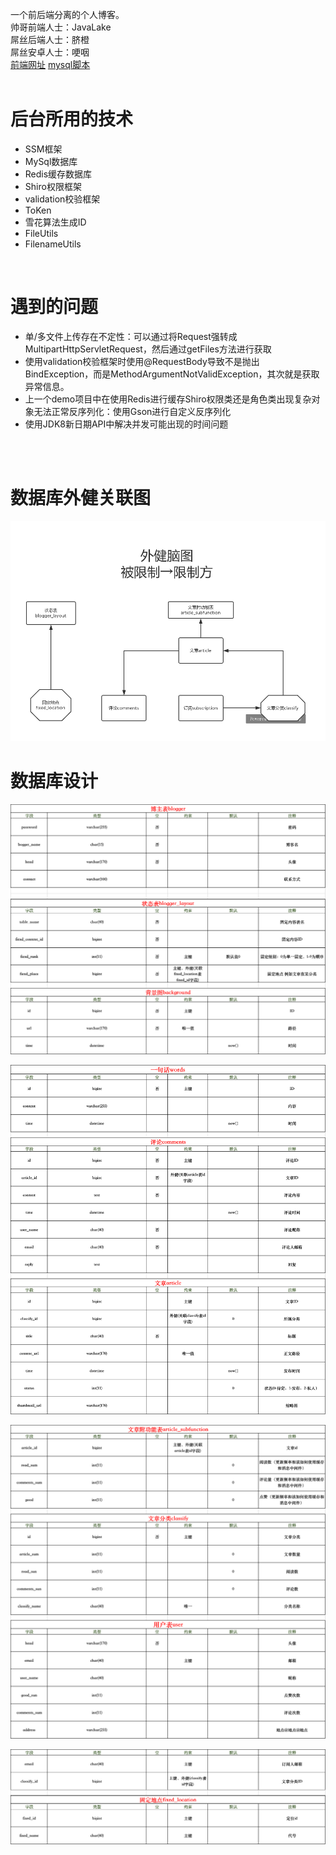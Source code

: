 一个前后端分离的个人博客。<br/>
帅哥前端人士：JavaLake
<br/>
屌丝后端人士：脐橙
<br/>
屌丝安卓人士：哽咽
<br/>
<a href="http://blog.javalake.top/">前端网址</a>
<a href="https://github.com/DuGun/blog/blob/master/exploitBlogData/blog.sql">mysql脚本</a>
<br/>
<br/>
<h1>后台所用的技术</h1>
<ul>
<li>SSM框架</li>
<li>MySql数据库</li>
<li>Redis缓存数据库</li>
  <li>Shiro权限框架</li>
  <li>validation校验框架</li>
  <li>ToKen</li>
  <li>雪花算法生成ID</li>
  <li>FileUtils</li>
  <li>FilenameUtils</li>
</ul>
<br/>
<h1>遇到的问题</h1>
<ul>
  <li>单/多文件上传存在不定性：可以通过将Request强转成MultipartHttpServletRequest，然后通过getFiles方法进行获取</li>
  <li>使用validation校验框架时使用@RequestBody导致不是抛出BindException，而是MethodArgumentNotValidException，其次就是获取异常信息。</li>
  <li>上一个demo项目中在使用Redis进行缓存Shiro权限类还是角色类出现复杂对象无法正常反序列化：使用Gson进行自定义反序列化</li>
  <li>使用JDK8新日期API中解决并发可能出现的时间问题</li>
</ul>


<br/>
<br/>
<h1>数据库外健关联图</h1>

![image](https://github.com/DuGun/blog/blob/master/exploitBlogData/%E5%A4%96%E5%81%A5%E9%99%90%E5%88%B6%E5%9B%BE%20%E4%B8%8B%E5%8D%887.35.45.jpg)


<h1>数据库设计</h1>

![image](https://github.com/DuGun/blog/blob/master/exploitBlogData/WechatIMG6.png)

![image](https://github.com/DuGun/blog/blob/master/exploitBlogData/%E6%95%B0%E6%8D%AE%E5%BA%93%E8%AE%BE%E8%AE%A1(%E4%BA%8C).png)

![image](https://github.com/DuGun/blog/blob/master/exploitBlogData/%E6%95%B0%E6%8D%AE%E5%BA%93%E8%AE%BE%E8%AE%A1(%E4%B8%89).png)

![image](https://github.com/DuGun/blog/blob/master/exploitBlogData/%E6%95%B0%E6%8D%AE%E5%BA%93%E8%AE%BE%E8%AE%A1(%E5%9B%9B).png)

